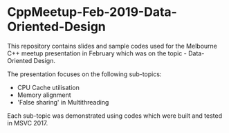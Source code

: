 # CppMeetup-Feb-2019-Data-Oriented-Design

This repository contains slides and sample codes used for the Melbourne C++ meetup presentation in February which was on the topic - Data-Oriented Design.

The presentation focuses on the following sub-topics:
* CPU Cache utilisation
* Memory alignment
* 'False sharing' in Multithreading

Each sub-topic was demonstrated using codes which were built and tested in MSVC 2017.



